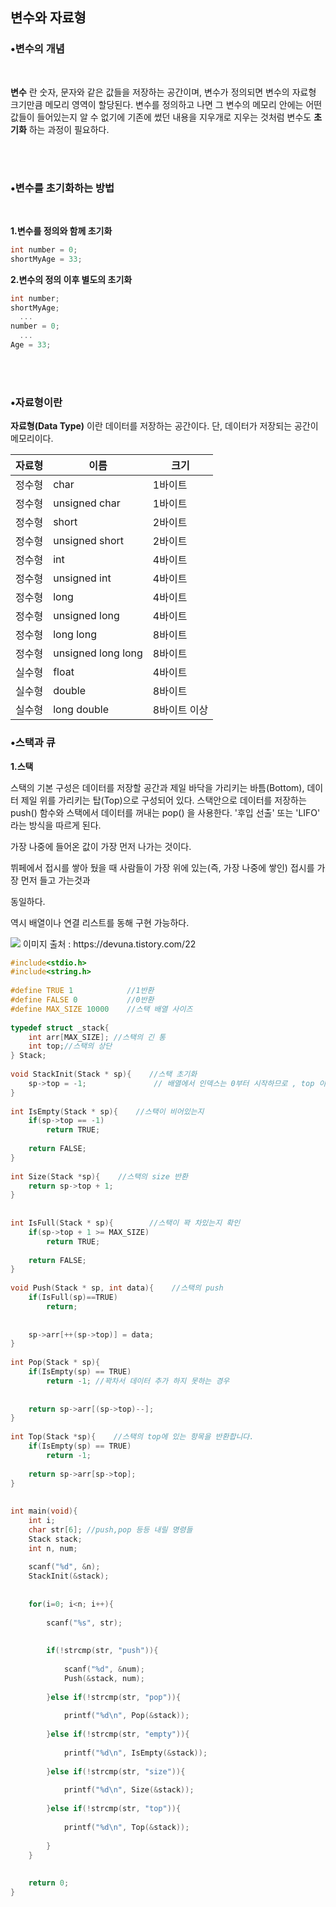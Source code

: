 
## 변수와 자료형

### •변수의 개념

<br/>




__변수__ 란 숫자, 문자와 같은 값들을 저장하는 공간이며,
변수가 정의되면 변수의 자료형 크기만큼 메모리 영역이 할당된다.
변수를 정의하고 나면 그 변수의 메모리 안에는 어떤 값들이 들어있는지 알 수 없기에
기존에 썼던 내용을 지우개로 지우는 것처럼 변수도 __초기화__ 하는 과정이 필요하다.

<br/><br/>




### •변수를 초기화하는 방법


<br/>


__1.변수를 정의와 함께 초기화__

```c
int number = 0;
shortMyAge = 33;
```

__2.변수의 정의 이후 별도의 초기화__

```c
int number;
shortMyAge;
  ...
number = 0;
  ...
Age = 33;  
```

<br/><br/>
### •자료형이란
__자료형(Data Type)__ 이란 데이터를 저장하는 공간이다.
단, 데이터가 저장되는 공간이 메모리이다.

  자료형|이름|크기
---|---|---|
정수형|char|1바이트|
정수형|unsigned char|1바이트|
정수형|short|2바이트|
정수형|unsigned short|2바이트|
정수형|int|4바이트|
정수형|unsigned int|4바이트|
정수형|long|4바이트|
정수형|unsigned long|4바이트|
정수형|long long|8바이트|
정수형|unsigned long long|8바이트|
실수형|float|4바이트|
실수형|double|8바이트|
실수형|long double|8바이트 이상|



### •스택과 큐




__1.스택__


스택의 기본 구성은 데이터를 저장할 공간과 제일 바닥을 가리키는 바틈(Bottom), 데이터 제일 위를 가리키는 탑(Top)으로 구성되어 있다.
스택안으로 데이터를 저장하는 push() 함수와 스택에서 데이터를 꺼내는 pop() 을 사용한다.
'후입 선출' 또는 'LIFO' 라는 방식을 따르게 된다.

가장 나중에 들어온 값이 가장 먼저 나가는 것이다.

뷔페에서 접시를 쌓아 뒀을 때 사람들이 가장 위에 있는(즉, 가장 나중에 쌓인) 접시를 가장 먼저 들고 가는것과

동일하다.

역시 배열이나 연결 리스트를 동해 구현 가능하다.

<img src="https://img1.daumcdn.net/thumb/R1280x0/?scode=mtistory2&fname=https%3A%2F%2Fblog.kakaocdn.net%2Fdn%2Fby1qnT%2FbtqBE1v1UlX%2FzbnXdYnGAXhMYbcDCca6WK%2Fimg.png">
이미지 출처 : https://devuna.tistory.com/22

```c
#include<stdio.h>
#include<string.h>
 
#define TRUE 1            //1반환 
#define FALSE 0           //0반환 
#define MAX_SIZE 10000    //스택 배열 사이즈 
 
typedef struct _stack{    
    int arr[MAX_SIZE]; //스택의 긴 통
    int top;//스택의 상단
} Stack;
 
void StackInit(Stack * sp){    //스택 초기화
    sp->top = -1;               // 배열에서 인덱스는 0부터 시작하므로 , top 이 0이라면 스택에 데이터가 하나 있다는 의미여서 -1로 설정해 준다.
}
 
int IsEmpty(Stack * sp){    //스택이 비어있는지 
    if(sp->top == -1) 
        return TRUE;
        
    return FALSE;
}
 
int Size(Stack *sp){    //스택의 size 반환 
    return sp->top + 1;
}
 
 
int IsFull(Stack * sp){        //스택이 꽉 차있는지 확인 
    if(sp->top + 1 >= MAX_SIZE) 
        return TRUE;
    
    return FALSE;
}
 
void Push(Stack * sp, int data){    //스택의 push 
    if(IsFull(sp)==TRUE) 
        return;
    
   
    sp->arr[++(sp->top)] = data;    
}
 
int Pop(Stack * sp){   
    if(IsEmpty(sp) == TRUE) 
        return -1; //꽉차서 데이터 추가 하지 못하는 경우 
 
   
    return sp->arr[(sp->top)--];
}
 
int Top(Stack *sp){    //스택의 top에 있는 항목을 반환합니다. 
    if(IsEmpty(sp) == TRUE) 
        return -1;
    
    return sp->arr[sp->top];
}
 
 
int main(void){
    int i;
    char str[6]; //push,pop 등등 내릴 명령들
    Stack stack;
    int n, num;
    
    scanf("%d", &n);
    StackInit(&stack);    
    
    
    for(i=0; i<n; i++){
    
        scanf("%s", str);
   
 
        if(!strcmp(str, "push")){    
            
            scanf("%d", &num);
            Push(&stack, num);    
            
        }else if(!strcmp(str, "pop")){    
        
            printf("%d\n", Pop(&stack));
        
        }else if(!strcmp(str, "empty")){     
            
            printf("%d\n", IsEmpty(&stack));
            
        }else if(!strcmp(str, "size")){         
        
            printf("%d\n", Size(&stack));
        
        }else if(!strcmp(str, "top")){         
        
            printf("%d\n", Top(&stack));
        
        }
    }
    
    
    return 0;    
}
```



